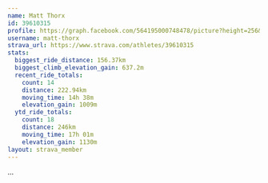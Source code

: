 ```yaml
---
name: Matt Thorx
id: 39610315
profile: https://graph.facebook.com/564195000748478/picture?height=256&width=256
username: matt-thorx
strava_url: https://www.strava.com/athletes/39610315
stats:
  biggest_ride_distance: 156.37km
  biggest_climb_elevation_gain: 637.2m
  recent_ride_totals:
    count: 14
    distance: 222.94km
    moving_time: 14h 38m
    elevation_gain: 1009m
  ytd_ride_totals:
    count: 18
    distance: 246km
    moving_time: 17h 01m
    elevation_gain: 1130m
layout: strava_member
--- 
```

...
